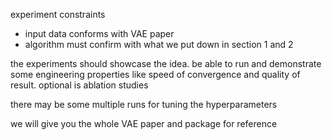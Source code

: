 experiment constraints

* input data conforms with VAE paper
* algorithm must confirm with what we put down in section 1 and 2

the experiments should showcase the idea. be able to run and demonstrate some engineering properties like speed of convergence and quality of result. optional is ablation studies

there may be some multiple runs for tuning the hyperparameters&#x20;



we will give you the whole VAE paper and package for reference